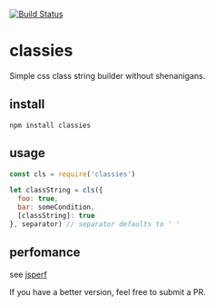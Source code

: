 [![Build Status](https://travis-ci.org/StephanHoyer/classies.svg?branch=master)](https://travis-ci.org/StephanHoyer/classies)

# classies

Simple css class string builder without shenanigans.

## install

```
npm install classies
```

## usage

```js
const cls = require('classies')

let classString = cls({
  foo: true,
  bar: someCondition,
  [classString]: true
}, separator) // separator defaults to ' '
```

## perfomance

see [jsperf](https://jsperf.com/cls/1)

If you have a better version, feel free to submit a PR.
